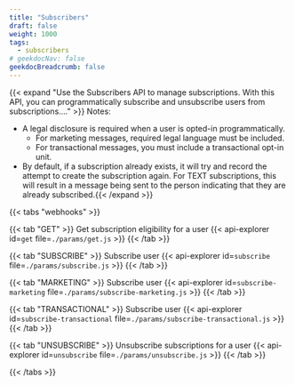 ```yaml
---
title: "Subscribers"
draft: false
weight: 1000
tags:
  - subscribers
# geekdocNav: false
geekdocBreadcrumb: false
---
```


{{< expand "Use the Subscribers API to manage subscriptions. With this API, you can programmatically subscribe and unsubscribe users from subscriptions...." >}}
Notes:
 
- A legal disclosure is required when a user is opted-in programmatically.
  - For marketing messages, required legal language must be included.
  - For transactional messages, you must include a transactional opt-in unit.
- By default, if a subscription already exists, it will try and record the attempt to create the subscription again. For TEXT subscriptions, this will result in a message being sent to the person indicating that they are already subscribed.{{< /expand >}}

{{< tabs "webhooks" >}}

{{< tab "GET" >}}
Get subscription eligibility for a user
{{< api-explorer id=`get` file=`./params/get.js` >}}
{{< /tab >}}

{{< tab "SUBSCRIBE" >}}
Subscribe user
{{< api-explorer id=`subscribe` file=`./params/subscribe.js` >}}
{{< /tab >}}

{{< tab "MARKETING" >}}
Subscribe user
{{< api-explorer id=`subscribe-marketing` file=`./params/subscribe-marketing.js` >}}
{{< /tab >}}

{{< tab "TRANSACTIONAL" >}}
Subscribe user
{{< api-explorer id=`subscribe-transactional` file=`./params/subscribe-transactional.js` >}}
{{< /tab >}}

{{< tab "UNSUBSCRIBE" >}}
Unsubscribe subscriptions for a user
{{< api-explorer id=`unsubscribe` file=`./params/unsubscribe.js` >}}
{{< /tab >}}

{{< /tabs >}}
